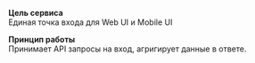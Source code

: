 **Цель сервиса** <br>
 Единая точка входа для Web UI и Mobile UI

 **Принцип работы** <br>
Принимает API запросы на вход, агригирует данные в ответе.